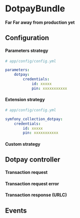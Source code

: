 DotpayBundle
============

**Far Far away from production yet**


## Configuration

#### Parameters strategy
```yml
# app/config/config.yml

parameters:
    dotpay:
        credentials:
            id: xxxxx
            pin: xxxxxxxxxxx
```

#### Extension strategy
```yml
# app/config/config.yml

symfony_collection_dotpay:
    credentials:
        id: xxxxx
        pin: xxxxxxxxxxx
```

#### Custom strategy


## Dotpay controller

#### Transaction request
#### Transaction request error
#### Transaction response (URLC)


## Events


